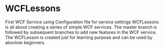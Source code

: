 # WCFLessons
First WCF Service using Configuration file for service settings
WCFLessons is all about creating a series of simple WCF services. The master branch is followed by subsequent branches to add new features in the WCF service.
The WCFLesson is created just for learning purpose and can be used by absolute beginners.
